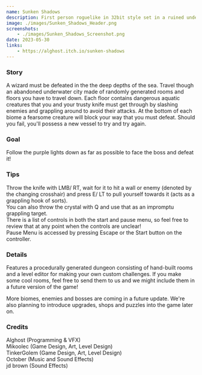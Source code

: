 ```yaml
---
name: Sunken Shadows
description: First person roguelike in 32bit style set in a ruined underwater city.
image: ./images/Sunken_Shadows_Header.png
screenshots:
    - ./images/Sunken_Shadows_Screenshot.png
date: 2023-05-30
links: 
    - https://alghost.itch.io/sunken-shadows
---
```


### Story

A wizard must be defeated in the the deep depths of the sea. Travel though an abandoned underwater city made of randomly generated rooms and floors you have to travel down. Each floor contains dangerous aquatic creatures that you and your trusty knife must get through by slashing enemies and grappling around to avoid their attacks. At the bottom of each biome a fearsome creature will block your way that you must defeat. Should you fail, you'll possess a new vessel to try and try again.

### Goal

Follow the purple lights down as far as possible to face the boss and defeat it!

### Tips

Throw the knife with LMB/ RT, wait for it to hit a wall or enemy (denoted by the changing crosshair) and press E/ LT to pull yourself towards it (acts as a grappling hook of sorts).  
You can also throw the crystal with Q and use that as an impromptu grappling target.  
There is a list of controls in both the start and pause menu, so feel free to review that at any point when the controls are unclear!  
Pause Menu is accessed by pressing Escape or the Start button on the controller.

### Details

Features a procedurally generated dungeon consisting of hand-built rooms and a level editor for making your own custom challenges. If you make some cool rooms, feel free to send them to us and we might include them in a future version of the game!

More biomes, enemies and bosses are coming in a future update. We're also planning to introduce upgrades, shops and puzzles into the game later on.

### Credits

Alghost (Programming & VFX)  
Mikoolec (Game Design, Art, Level Design)  
TinkerGolem (Game Design, Art, Level Design)  
October (Music and Sound Effects)  
jd brown (Sound Effects)  

